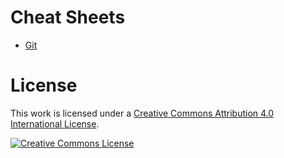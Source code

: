 # Cheat Sheets

- [Git](git.md)

# License

This work is licensed under a [Creative Commons Attribution 4.0 International License][cc-by-url].

[![Creative Commons License][cc-by-image]][cc-by-url]

[cc-by-image]: https://i.creativecommons.org/l/by/4.0/88x31.png
[cc-by-url]: http://creativecommons.org/licenses/by/4.0
